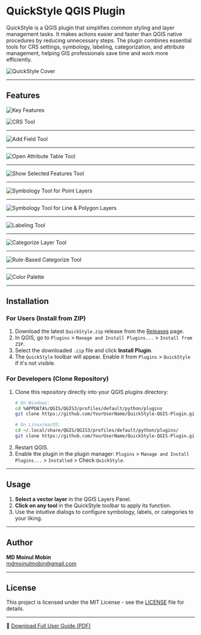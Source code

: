 # QuickStyle QGIS Plugin

QuickStyle is a QGIS plugin that simplifies common styling and layer management tasks. It makes actions easier and faster than QGIS native procedures by reducing unnecessary steps. The plugin combines essential tools for CRS settings, symbology, labeling, categorization, and attribute management, helping GIS professionals save time and work more efficiently.

![QuickStyle Cover](/docs/images/1.%20Cover%20Page.png)

---

## Features

![Key Features](/docs/images/2.%20Key%20Features.png)


![CRS Tool](/docs/images/3.%20CRS%20Tool.png)

---


![Add Field Tool](/docs/images/4.%20Add%20Field%20Tool.png)

---


![Open Attribute Table Tool](/docs/images/5.%20Open%20Attribute%20Table%20Tool.png)

---


![Show Selected Features Tool](/docs/images/6.%20Show%20Selected%20Features%20Tool.png)

---


![Symbology Tool for Point Layers](/docs/images/7.a%20Symbology%20Tool%20For%20Point%20Layers.png)

---


![Symbology Tool for Line & Polygon Layers](/docs/images/7.b%20Symbology%20Tool%20For%20Line%20&%20Polygon%20Layers.png)

---


![Labeling Tool](/docs/images/8.%20Labeling%20Tool.png)

---


![Categorize Layer Tool](/docs/images/9.%20Categorize%20Layer%20Tool.png)

---


![Rule-Based Categorize Tool](/docs/images/10.%20Rule-Based%20Categorize%20Tool.png)

---


![Color Palette](/docs/images/11.%20Color%20palette.png)

---

## Installation

### For Users (Install from ZIP)
1.  Download the latest `QuickStyle.zip` release from the [Releases](../../releases) page.
2.  In QGIS, go to `Plugins` > `Manage and Install Plugins...` > `Install from ZIP`.
3.  Select the downloaded `.zip` file and click **Install Plugin**.
4.  The `QuickStyle` toolbar will appear. Enable it from `Plugins` > `QuickStyle` if it's not visible.

### For Developers (Clone Repository)
1.  Clone this repository directly into your QGIS plugins directory:
    ```bash
    # On Windows:
    cd %APPDATA%/QGIS/QGIS3/profiles/default/python/plugins
    git clone https://github.com/YourUserName/QuickStyle-QGIS-Plugin.git QuickStyle
    ```
    ```bash
    # On Linux/macOS:
    cd ~/.local/share/QGIS/QGIS3/profiles/default/python/plugins/
    git clone https://github.com/YourUserName/QuickStyle-QGIS-Plugin.git QuickStyle
    ```
2.  Restart QGIS.
3.  Enable the plugin in the plugin manager: `Plugins` > `Manage and Install Plugins...` > `Installed` > Check `QuickStyle`.

---

## Usage

1.  **Select a vector layer** in the QGIS Layers Panel.
2.  **Click on any tool** in the QuickStyle toolbar to apply its function.
3.  Use the intuitive dialogs to configure symbology, labels, or categories to your liking.

---

## Author

**MD Moinul Mobin**  
[mdmoinulmobin@gmail.com](mailto:mdmoinulmobin@gmail.com)

---

## License

This project is licensed under the MIT License - see the [LICENSE](LICENSE) file for details.

---

📄 [Download Full User Guide (PDF)](/docs/QuickStyle_v1.0.pdf)
